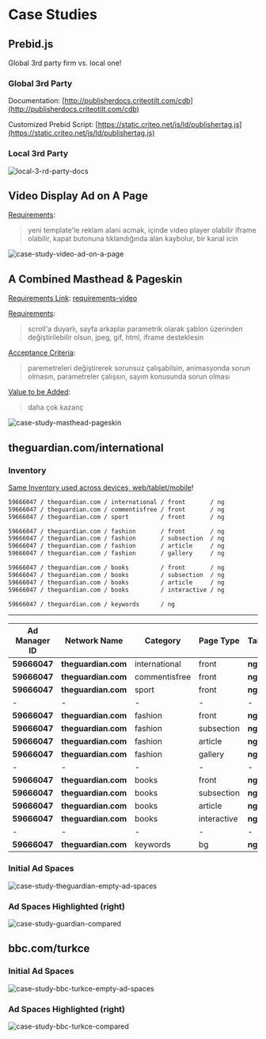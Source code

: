 # Case Studies

## Prebid.js

Global 3rd party firm vs. local one!

### Global 3rd Party

Documentation: [http://publisherdocs.criteotilt.com/cdb](http://publisherdocs.criteotilt.com/cdb)

Customized Prebid Script: [https://static.criteo.net/js/ld/publishertag.js](https://static.criteo.net/js/ld/publishertag.js)

### Local 3rd Party

![local-3-rd-party-docs](images/case-study-prebid-docs.jpg)

## Video Display Ad on A Page

<u>Requirements</u>:

> yeni template'le reklam alani acmak, içinde video player olabilir iframe olabilir, kapat butonuna tıklandığında alan kaybolur, bir kanal icin

![case-study-video-ad-on-a-page](images/case-study-video-ad-on-a-page.jpg)

## A Combined Masthead & Pageskin

<u>Requirements Link</u>: [requirements-video](images/case-study-a-combined-masthead-pageskin.mov)

<u>Requirements</u>:

> scroll'a duyarlı, sayfa arkaplaı parametrik olarak şablon üzerinden değiştirilebilir olsun, jpeg, gif, html, iframe desteklesin

<u>Acceptance Criteria</u>:

> paremetreleri değiştirerek sorunsuz çalışabilsin, animasyonda sorun olmasın, parametreler çalışsın, sayım konusunda sorun olması

<u>Value to be Added</u>:

> daha çok kazanç

![case-study-masthead-pageskin](images/case-study-masthead-pageskin.jpg)

## theguardian.com/international

### Inventory

<u>Same Inventory used across devices, web/tablet/mobile</u>!

```bash
59666047 / theguardian.com / international / front       / ng
59666047 / theguardian.com / commentisfree / front       / ng
59666047 / theguardian.com / sport         / front       / ng

59666047 / theguardian.com / fashion       / front       / ng
59666047 / theguardian.com / fashion       / subsection  / ng
59666047 / theguardian.com / fashion       / article     / ng
59666047 / theguardian.com / fashion       / gallery     / ng

59666047 / theguardian.com / books         / front       / ng
59666047 / theguardian.com / books         / subsection  / ng
59666047 / theguardian.com / books         / article     / ng
59666047 / theguardian.com / books         / interactive / ng

59666047 / theguardian.com / keywords      / ng
```

----

| Ad Manager ID | Network Name        | Category      | Page Type   | Tail   |
| ------------- | ------------------- | ------------- | ----------- | ------ |
| **59666047**  | **theguardian.com** | international | front       | **ng** |
| **59666047**  | **theguardian.com** | commentisfree | front       | **ng** |
| **59666047**  | **theguardian.com** | sport         | front       | **ng** |
| -             | -                   | -             | -           | -      |
| **59666047**  | **theguardian.com** | fashion       | front       | **ng** |
| **59666047**  | **theguardian.com** | fashion       | subsection  | **ng** |
| **59666047**  | **theguardian.com** | fashion       | article     | **ng** |
| **59666047**  | **theguardian.com** | fashion       | gallery     | **ng** |
| -             | -                   | -             | -           | -      |
| **59666047**  | **theguardian.com** | books         | front       | **ng** |
| **59666047**  | **theguardian.com** | books         | subsection  | **ng** |
| **59666047**  | **theguardian.com** | books         | article     | **ng** |
| **59666047**  | **theguardian.com** | books         | interactive | **ng** |
| -             | -                   | -             | -           | -      |
| **59666047**  | **theguardian.com** | keywords      | bg          | **ng** |

### Initial Ad Spaces

![case-study-theguardian-empty-ad-spaces](images/case-study-theguardian-empty-ad-spaces.jpg)

### Ad Spaces Highlighted (right)

![case-study-guardian-compared](images/case-study-guardian-compared.jpg)

## bbc.com/turkce

### Initial Ad Spaces

![case-study-bbc-turkce-empty-ad-spaces](images/case-study-bbc-turkce-empty-ad-spaces.jpg)

### Ad Spaces Highlighted (right)

![case-study-bbc-turkce-compared](images/case-study-bbc-turkce-compared.jpg)